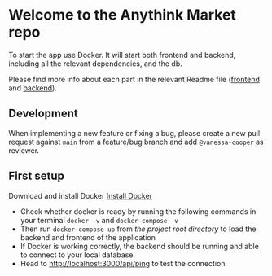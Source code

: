  # Welcome to the Anythink Market repo

To start the app use Docker. It will start both frontend and backend, including all the relevant dependencies, and the db.

Please find more info about each part in the relevant Readme file ([frontend](frontend/readme.md) and [backend](backend/README.md)).

## Development

When implementing a new feature or fixing a bug, please create a new pull request against `main` from a feature/bug branch and add `@vanessa-cooper` as reviewer.

## First setup

Download and install Docker [Install Docker](https://docs.docker.com/get-docker/)
- Check whether docker is ready by running the following commands in your terminal
  `docker -v` and `docker-compose -v` 
- Then run `docker-compose up` from *the project root directory* to load the backend and frontend of the application
- If Docker is working correctly, the backend should be running and able to connect to your local database. 
- Head to [ http://localhost:3000/api/ping]( http://localhost:3000/api/ping) to test the connection
